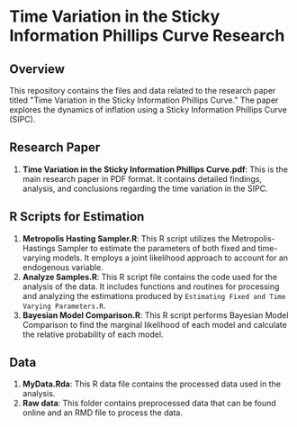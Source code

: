 # Time Variation in the Sticky Information Phillips Curve Research

## Overview
This repository contains the files and data related to the research paper titled "Time Variation in the Sticky Information Phillips Curve." The paper explores the dynamics of inflation using a Sticky Information Phillips Curve (SIPC).

## Research Paper
1. **Time Variation in the Sticky Information Phillips Curve.pdf**: This is the main research paper in PDF format. It contains detailed findings, analysis, and conclusions regarding the time variation in the SIPC.

## R Scripts for Estimation
1. **Metropolis Hasting Sampler.R**: This R script utilizes the Metropolis-Hastings Sampler to estimate the parameters of both fixed and time-varying models. It employs a joint likelihood approach to account for an endogenous variable.
2. **Analyze Samples.R**: This R script file contains the code used for the analysis of the data. It includes functions and routines for processing and analyzing the estimations produced by `Estimating Fixed and Time Varying Parameters.R`.
3. **Bayesian Model Comparison.R**: This R script performs Bayesian Model Comparison to find the marginal likelihood of each model and calculate the relative probability of each model.

## Data
1. **MyData.Rda**: This R data file contains the processed data used in the analysis. 
2. **Raw data**: This folder contains preprocessed data that can be found online and an RMD file to process the data. 

